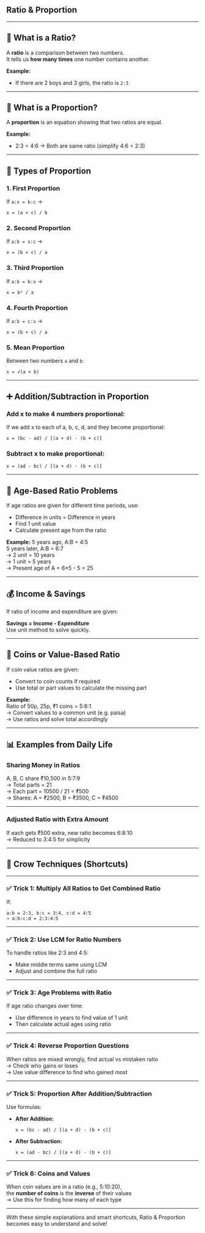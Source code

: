 ## Ratio & Proportion

---

## 📘 What is a Ratio?

A **ratio** is a comparison between two numbers.  
It tells us **how many times** one number contains another.

**Example:**
- If there are 2 boys and 3 girls, the ratio is `2:3`

---

## 🧮 What is a Proportion?

A **proportion** is an equation showing that two ratios are equal.

**Example:**
- 2:3 = 4:6 → Both are same ratio (simplify 4:6 = 2:3)

---

## 🔢 Types of Proportion

### 1. **First Proportion**
If `a:x = b:c` →  
```
x = (a × c) / b
```

### 2. **Second Proportion**
If `a:b = x:c` →  
```
x = (b × c) / a
```

### 3. **Third Proportion**
If `a:b = b:x` →  
```
x = b² / a
```

### 4. **Fourth Proportion**
If `a:b = c:x` →  
```
x = (b × c) / a
```

### 5. **Mean Proportion**
Between two numbers `a` and `b`:  
```
x = √(a × b)
```

---

## ➕ Addition/Subtraction in Proportion

### Add x to make 4 numbers proportional:
If we add x to each of a, b, c, d, and they become proportional:

```
x = (bc - ad) / [(a + d) - (b + c)]
```

### Subtract x to make proportional:
```
x = (ad - bc) / [(a + d) - (b + c)]
```

---

## 🧓 Age-Based Ratio Problems

If age ratios are given for different time periods, use:
- Difference in units = Difference in years  
- Find 1 unit value  
- Calculate present age from the ratio

**Example:**
5 years ago, A:B = 4:5  
5 years later, A:B = 6:7  
→ 2 unit = 10 years  
→ 1 unit = 5 years  
→ Present age of A = 6×5 - 5 = 25

---

## 💰 Income & Savings

If ratio of income and expenditure are given:

**Savings = Income - Expenditure**  
Use unit method to solve quickly.

---

## 💼 Coins or Value-Based Ratio

If coin value ratios are given:
- Convert to coin counts if required
- Use total or part values to calculate the missing part

**Example:**  
Ratio of 50p, 25p, ₹1 coins = 5:8:1  
→ Convert values to a common unit (e.g. paisa)  
→ Use ratios and solve total accordingly

---

## 📊 Examples from Daily Life

### Sharing Money in Ratios
A, B, C share ₹10,500 in 5:7:9  
→ Total parts = 21  
→ Each part = 10500 / 21 = ₹500  
→ Shares: A = ₹2500, B = ₹3500, C = ₹4500

---

### Adjusted Ratio with Extra Amount

If each gets ₹500 extra, new ratio becomes 6:8:10  
→ Reduced to 3:4:5 for simplicity

---

## 🧠 Crow Techniques (Shortcuts)

---

### ✅ Trick 1: Multiply All Ratios to Get Combined Ratio

If:
```
a:b = 2:3, b:c = 3:4, c:d = 4:5  
→ a:b:c:d = 2:3:4:5
```

---

### ✅ Trick 2: Use LCM for Ratio Numbers

To handle ratios like 2:3 and 4:5:
- Make middle terms same using LCM  
- Adjust and combine the full ratio

---

### ✅ Trick 3: Age Problems with Ratio

If age ratio changes over time:
- Use difference in years to find value of 1 unit
- Then calculate actual ages using ratio

---

### ✅ Trick 4: Reverse Proportion Questions

When ratios are mixed wrongly, find actual vs mistaken ratio  
→ Check who gains or loses  
→ Use value difference to find who gained most

---

### ✅ Trick 5: Proportion After Addition/Subtraction

Use formulas:

- **After Addition:**
  ```
  x = (bc - ad) / [(a + d) - (b + c)]
  ```

- **After Subtraction:**
  ```
  x = (ad - bc) / [(a + d) - (b + c)]
  ```

---

### ✅ Trick 6: Coins and Values

When coin values are in a ratio (e.g., 5:10:20),  
the **number of coins** is the **inverse** of their values  
→ Use this for finding how many of each type

---

With these simple explanations and smart shortcuts, Ratio & Proportion becomes easy to understand and solve!
